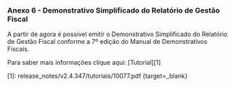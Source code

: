 ### **Anexo 6 - Demonstrativo Simplificado do Relatório de Gestão Fiscal**

A partir de agora é possível emitir o Demonstrativo Simplificado do Relatório de Gestão Fiscal conforme a 7º edição do Manual de Demonstrativos Fiscais. 
 


Para saber mais informações clique aqui: [Tutorial][1]

[1]: release_notes/v2.4.347/tutoriais/10077.pdf {target=_blank}
